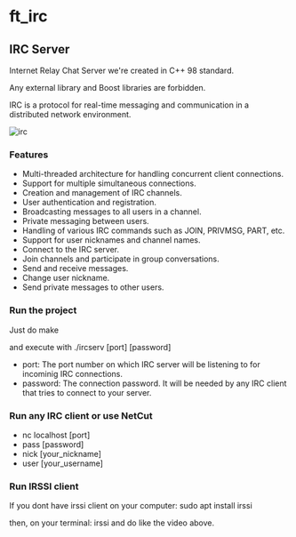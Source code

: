 # ft_irc
## IRC Server
Internet Relay Chat Server we're created in C++ 98 standard.

Any external library and Boost libraries are forbidden.

IRC is a protocol for real-time messaging and communication in a distributed network environment.

![irc](https://github.com/user-attachments/assets/5eff403c-6c25-4e69-8cfe-c704e7ba86de)

### Features
- Multi-threaded architecture for handling concurrent client connections.
- Support for multiple simultaneous connections.
- Creation and management of IRC channels.
- User authentication and registration.
- Broadcasting messages to all users in a channel.
- Private messaging between users.
- Handling of various IRC commands such as JOIN, PRIVMSG, PART, etc.
- Support for user nicknames and channel names.
- Connect to the IRC server.
- Join channels and participate in group conversations.
- Send and receive messages.
- Change user nickname.
- Send private messages to other users.

### Run the project
Just do make 

and execute with ./ircserv [port] [password]
- port: The port number on which IRC server will be listening to for incominig IRC connections.
- password: The connection password. It will be needed by any IRC client that tries to connect to your server.

### Run any IRC client or use NetCut
- nc localhost [port]
- pass [password]
- nick [your_nickname]
- user [your_username]

### Run IRSSI client
If you dont have irssi client on your computer: sudo apt install irssi

then, on your terminal: irssi and do like the video above.
